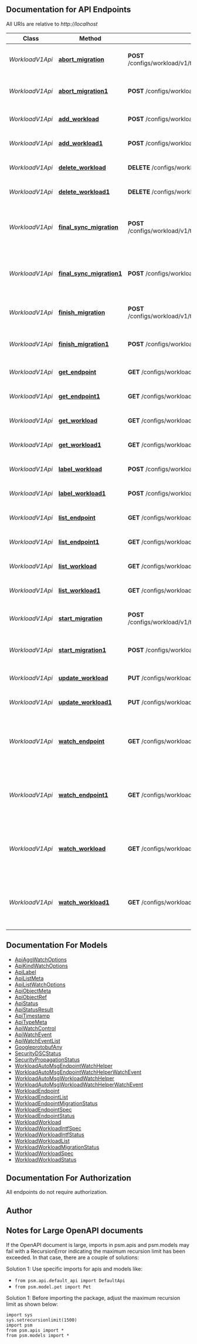 
## Documentation for API Endpoints

All URIs are relative to *http://localhost*

Class | Method | HTTP request | Description
------------ | ------------- | ------------- | -------------
*WorkloadV1Api* | [**abort_migration**](../../../../pensando_ent/docs/WorkloadV1Api.md#abort_migration) | **POST** /configs/workload/v1/tenant/{O.Tenant}/workloads/{O.Name}/AbortMigration | Abort Workload Migration operation
*WorkloadV1Api* | [**abort_migration1**](../../../../pensando_ent/docs/WorkloadV1Api.md#abort_migration1) | **POST** /configs/workload/v1/workloads/{O.Name}/AbortMigration | Abort Workload Migration operation
*WorkloadV1Api* | [**add_workload**](../../../../pensando_ent/docs/WorkloadV1Api.md#add_workload) | **POST** /configs/workload/v1/tenant/{O.Tenant}/workloads | Create Workload object
*WorkloadV1Api* | [**add_workload1**](../../../../pensando_ent/docs/WorkloadV1Api.md#add_workload1) | **POST** /configs/workload/v1/workloads | Create Workload object
*WorkloadV1Api* | [**delete_workload**](../../../../pensando_ent/docs/WorkloadV1Api.md#delete_workload) | **DELETE** /configs/workload/v1/tenant/{O.Tenant}/workloads/{O.Name} | Delete Workload object
*WorkloadV1Api* | [**delete_workload1**](../../../../pensando_ent/docs/WorkloadV1Api.md#delete_workload1) | **DELETE** /configs/workload/v1/workloads/{O.Name} | Delete Workload object
*WorkloadV1Api* | [**final_sync_migration**](../../../../pensando_ent/docs/WorkloadV1Api.md#final_sync_migration) | **POST** /configs/workload/v1/tenant/{O.Tenant}/workloads/{O.Name}/FinalSyncMigration | Initiates the final sync for the Workload Migration operation
*WorkloadV1Api* | [**final_sync_migration1**](../../../../pensando_ent/docs/WorkloadV1Api.md#final_sync_migration1) | **POST** /configs/workload/v1/workloads/{O.Name}/FinalSyncMigration | Initiates the final sync for the Workload Migration operation
*WorkloadV1Api* | [**finish_migration**](../../../../pensando_ent/docs/WorkloadV1Api.md#finish_migration) | **POST** /configs/workload/v1/tenant/{O.Tenant}/workloads/{O.Name}/FinishMigration | Finish Workload Migration operation
*WorkloadV1Api* | [**finish_migration1**](../../../../pensando_ent/docs/WorkloadV1Api.md#finish_migration1) | **POST** /configs/workload/v1/workloads/{O.Name}/FinishMigration | Finish Workload Migration operation
*WorkloadV1Api* | [**get_endpoint**](../../../../pensando_ent/docs/WorkloadV1Api.md#get_endpoint) | **GET** /configs/workload/v1/tenant/{O.Tenant}/endpoints/{O.Name} | Get Endpoint object
*WorkloadV1Api* | [**get_endpoint1**](../../../../pensando_ent/docs/WorkloadV1Api.md#get_endpoint1) | **GET** /configs/workload/v1/endpoints/{O.Name} | Get Endpoint object
*WorkloadV1Api* | [**get_workload**](../../../../pensando_ent/docs/WorkloadV1Api.md#get_workload) | **GET** /configs/workload/v1/tenant/{O.Tenant}/workloads/{O.Name} | Get Workload object
*WorkloadV1Api* | [**get_workload1**](../../../../pensando_ent/docs/WorkloadV1Api.md#get_workload1) | **GET** /configs/workload/v1/workloads/{O.Name} | Get Workload object
*WorkloadV1Api* | [**label_workload**](../../../../pensando_ent/docs/WorkloadV1Api.md#label_workload) | **POST** /configs/workload/v1/tenant/{O.Tenant}/workloads/{O.Name}/label | Label Workload object
*WorkloadV1Api* | [**label_workload1**](../../../../pensando_ent/docs/WorkloadV1Api.md#label_workload1) | **POST** /configs/workload/v1/workloads/{O.Name}/label | Label Workload object
*WorkloadV1Api* | [**list_endpoint**](../../../../pensando_ent/docs/WorkloadV1Api.md#list_endpoint) | **GET** /configs/workload/v1/tenant/{O.Tenant}/endpoints | List Endpoint objects
*WorkloadV1Api* | [**list_endpoint1**](../../../../pensando_ent/docs/WorkloadV1Api.md#list_endpoint1) | **GET** /configs/workload/v1/endpoints | List Endpoint objects
*WorkloadV1Api* | [**list_workload**](../../../../pensando_ent/docs/WorkloadV1Api.md#list_workload) | **GET** /configs/workload/v1/tenant/{O.Tenant}/workloads | List Workload objects
*WorkloadV1Api* | [**list_workload1**](../../../../pensando_ent/docs/WorkloadV1Api.md#list_workload1) | **GET** /configs/workload/v1/workloads | List Workload objects
*WorkloadV1Api* | [**start_migration**](../../../../pensando_ent/docs/WorkloadV1Api.md#start_migration) | **POST** /configs/workload/v1/tenant/{O.Tenant}/workloads/{O.Name}/StartMigration | Start Workload Migration operation
*WorkloadV1Api* | [**start_migration1**](../../../../pensando_ent/docs/WorkloadV1Api.md#start_migration1) | **POST** /configs/workload/v1/workloads/{O.Name}/StartMigration | Start Workload Migration operation
*WorkloadV1Api* | [**update_workload**](../../../../pensando_ent/docs/WorkloadV1Api.md#update_workload) | **PUT** /configs/workload/v1/tenant/{O.Tenant}/workloads/{O.Name} | Update Workload object
*WorkloadV1Api* | [**update_workload1**](../../../../pensando_ent/docs/WorkloadV1Api.md#update_workload1) | **PUT** /configs/workload/v1/workloads/{O.Name} | Update Workload object
*WorkloadV1Api* | [**watch_endpoint**](../../../../pensando_ent/docs/WorkloadV1Api.md#watch_endpoint) | **GET** /configs/workload/v1/watch/tenant/{O.Tenant}/endpoints | Watch Endpoint objects. Supports WebSockets or HTTP long poll
*WorkloadV1Api* | [**watch_endpoint1**](../../../../pensando_ent/docs/WorkloadV1Api.md#watch_endpoint1) | **GET** /configs/workload/v1/watch/endpoints | Watch Endpoint objects. Supports WebSockets or HTTP long poll
*WorkloadV1Api* | [**watch_workload**](../../../../pensando_ent/docs/WorkloadV1Api.md#watch_workload) | **GET** /configs/workload/v1/watch/tenant/{O.Tenant}/workloads | Watch Workload objects. Supports WebSockets or HTTP long poll
*WorkloadV1Api* | [**watch_workload1**](../../../../pensando_ent/docs/WorkloadV1Api.md#watch_workload1) | **GET** /configs/workload/v1/watch/workloads | Watch Workload objects. Supports WebSockets or HTTP long poll


## Documentation For Models

 - [ApiAggWatchOptions](docs/ApiAggWatchOptions.md)
 - [ApiKindWatchOptions](docs/ApiKindWatchOptions.md)
 - [ApiLabel](docs/ApiLabel.md)
 - [ApiListMeta](docs/ApiListMeta.md)
 - [ApiListWatchOptions](docs/ApiListWatchOptions.md)
 - [ApiObjectMeta](docs/ApiObjectMeta.md)
 - [ApiObjectRef](docs/ApiObjectRef.md)
 - [ApiStatus](docs/ApiStatus.md)
 - [ApiStatusResult](docs/ApiStatusResult.md)
 - [ApiTimestamp](docs/ApiTimestamp.md)
 - [ApiTypeMeta](docs/ApiTypeMeta.md)
 - [ApiWatchControl](docs/ApiWatchControl.md)
 - [ApiWatchEvent](docs/ApiWatchEvent.md)
 - [ApiWatchEventList](docs/ApiWatchEventList.md)
 - [GoogleprotobufAny](docs/GoogleprotobufAny.md)
 - [SecurityDSCStatus](docs/SecurityDSCStatus.md)
 - [SecurityPropagationStatus](docs/SecurityPropagationStatus.md)
 - [WorkloadAutoMsgEndpointWatchHelper](docs/WorkloadAutoMsgEndpointWatchHelper.md)
 - [WorkloadAutoMsgEndpointWatchHelperWatchEvent](docs/WorkloadAutoMsgEndpointWatchHelperWatchEvent.md)
 - [WorkloadAutoMsgWorkloadWatchHelper](docs/WorkloadAutoMsgWorkloadWatchHelper.md)
 - [WorkloadAutoMsgWorkloadWatchHelperWatchEvent](docs/WorkloadAutoMsgWorkloadWatchHelperWatchEvent.md)
 - [WorkloadEndpoint](docs/WorkloadEndpoint.md)
 - [WorkloadEndpointList](docs/WorkloadEndpointList.md)
 - [WorkloadEndpointMigrationStatus](docs/WorkloadEndpointMigrationStatus.md)
 - [WorkloadEndpointSpec](docs/WorkloadEndpointSpec.md)
 - [WorkloadEndpointStatus](docs/WorkloadEndpointStatus.md)
 - [WorkloadWorkload](docs/WorkloadWorkload.md)
 - [WorkloadWorkloadIntfSpec](docs/WorkloadWorkloadIntfSpec.md)
 - [WorkloadWorkloadIntfStatus](docs/WorkloadWorkloadIntfStatus.md)
 - [WorkloadWorkloadList](docs/WorkloadWorkloadList.md)
 - [WorkloadWorkloadMigrationStatus](docs/WorkloadWorkloadMigrationStatus.md)
 - [WorkloadWorkloadSpec](docs/WorkloadWorkloadSpec.md)
 - [WorkloadWorkloadStatus](docs/WorkloadWorkloadStatus.md)


## Documentation For Authorization

 All endpoints do not require authorization.

## Author




## Notes for Large OpenAPI documents
If the OpenAPI document is large, imports in psm.apis and psm.models may fail with a
RecursionError indicating the maximum recursion limit has been exceeded. In that case, there are a couple of solutions:

Solution 1:
Use specific imports for apis and models like:
- `from psm.api.default_api import DefaultApi`
- `from psm.model.pet import Pet`

Solution 1:
Before importing the package, adjust the maximum recursion limit as shown below:
```
import sys
sys.setrecursionlimit(1500)
import psm
from psm.apis import *
from psm.models import *
```
